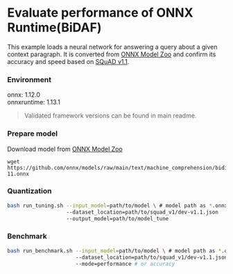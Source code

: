 # Evaluate performance of ONNX Runtime(BiDAF) 

This example loads a neural network for answering a query about a given context paragraph. It is converted from [ONNX Model Zoo](https://github.com/onnx/models) and confirm its accuracy and speed based on [SQuAD v1.1](https://rajpurkar.github.io/SQuAD-explorer/explore/1.1/dev/).

### Environment
onnx: 1.12.0  
onnxruntime: 1.13.1
> Validated framework versions can be found in main readme. 

### Prepare model
Download model from [ONNX Model Zoo](https://github.com/onnx/models)
```shell
wget https://github.com/onnx/models/raw/main/text/machine_comprehension/bidirectional_attention_flow/model/bidaf-11.onnx
```

### Quantization

```bash
bash run_tuning.sh --input_model=path/to/model \ # model path as *.onnx
                   --dataset_location=path/to/squad_v1/dev-v1.1.json
                   --output_model=path/to/model_tune
```

### Benchmark

```bash
bash run_benchmark.sh --input_model=path/to/model \ # model path as *.onnx
                      --dataset_location=path/to/squad_v1/dev-v1.1.json
                      --mode=performance # or accuracy
```
